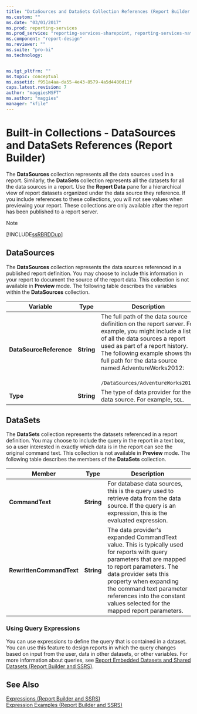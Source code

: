 ```yaml
---
title: "DataSources and DataSets Collection References (Report Builder and SSRS) | Microsoft Docs"
ms.custom: ""
ms.date: "03/01/2017"
ms.prod: reporting-services
ms.prod_service: "reporting-services-sharepoint, reporting-services-native"
ms.component: "report-design"
ms.reviewer: ""
ms.suite: "pro-bi"
ms.technology: 


ms.tgt_pltfrm: ""
ms.topic: conceptual
ms.assetid: f951a4aa-da55-4e43-8579-4a5d4480d11f
caps.latest.revision: 7
author: "maggiesMSFT"
ms.author: "maggies"
manager: "kfile"
---
```

# Built-in Collections - DataSources and DataSets References (Report Builder)
  The **DataSources** collection represents all the data sources used in a report. Similarly, the **DataSets** collection represents all the datasets for all the data sources in a report. Use the **Report Data** pane for a hierarchical view of report datasets organized under the data source they reference. If you include references to these collections, you will not see values when previewing your report. These collections are only available after the report has been published to a report server.  
  
> [!NOTE]  
>  [!INCLUDE[ssRBRDDup](../../includes/ssrbrddup-md.md)]  
  
## DataSources  
 The **DataSources** collection represents the data sources referenced in a published report definition. You may choose to include this information in your report to document the source of the report data. This collection is not available in **Preview** mode. The following table describes the variables within the **DataSources** collection.  
  
|**Variable**|**Type**|**Description**|  
|------------------|--------------|---------------------|  
|**DataSourceReference**|**String**|The full path of the data source definition on the report server. For example, you might include a list of all the data sources a report used as part of a report history. The following example shows the full path for the data source named AdventureWorks2012:<br /><br /> `/DataSources/AdventureWorks2012`.|  
|**Type**|**String**|The type of data provider for the data source. For example, `SQL`.|  
  
## DataSets  
 The **DataSets** collection represents the datasets referenced in a report definition. You may choose to include the query in the report in a text box, so a user interested in exactly which data is in the report can see the original command text. This collection is not available in **Preview** mode. The following table describes the members of the **DataSets** collection.  
  
|**Member**|**Type**|**Description**|  
|----------------|--------------|---------------------|  
|**CommandText**|**String**|For database data sources, this is the query used to retrieve data from the data source. If the query is an expression, this is the evaluated expression.|  
|**RewrittenCommandText**|**String**|The data provider's expanded CommandText value. This is typically used for reports with query parameters that are mapped to report parameters. The data provider sets this property when expanding the command text parameter references into the constant values selected for the mapped report parameters.|  
  
### Using Query Expressions  
 You can use expressions to define the query that is contained in a dataset. You can use this feature to design reports in which the query changes based on input from the user, data in other datasets, or other variables. For more information about queries, see [Report Embedded Datasets and Shared Datasets &#40;Report Builder and SSRS&#41;](../../reporting-services/report-data/report-embedded-datasets-and-shared-datasets-report-builder-and-ssrs.md).  
  
## See Also  
 [Expressions &#40;Report Builder and SSRS&#41;](../../reporting-services/report-design/expressions-report-builder-and-ssrs.md)   
 [Expression Examples &#40;Report Builder and SSRS&#41;](../../reporting-services/report-design/expression-examples-report-builder-and-ssrs.md)  
  
  
